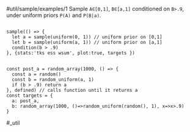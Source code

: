 #util/sample/examples/1 Sample `A∈[0,1]`, `B∈[a,1]` conditioned on `B>.9`, under uniform priors `P(A)` and `P(B|a)`.
```js:js_input

sample(() => {
  let a = sample(uniform(0, 1)) // uniform prior on [0,1]
  let b = sample(uniform(a, 1)) // uniform prior on [a,1]
  condition(b > .9)
}, {stats:'tks ess wsum', plot:true, targets })

```
```js:js_removed

const post_a = random_array(1000, () => {
  const a = random()
  const b = random_uniform(a, 1)
  if (b > .9) return a
}, defined) // calls function until it returns a
const targets = {
  a: post_a,
  b: random_array(1000, ()=>random_uniform(random(), 1), x=>x>.9)
}

```
#_util